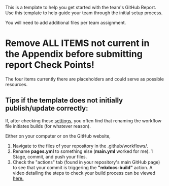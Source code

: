 This is a template to help you get started with the team's GitHub Report. Use this template to help guide your team through the initial setup process.

You will need to add additional files per team assignment.
# Remove ALL ITEMS not current in the Appendix before submitting report Check Points!
The four items currently there are placeholders and could serve as possible resources.

## Tips if the template does not initially publish/update correctly:
If, after checking these [settings](https://embedded-systems-design.github.io/fork-report-website/#settings-to-check/), you often find that renaming the workflow file initiates builds (for whatever reason).

Either on your computer or on the GitHub website,
1. Navigate to the files of your repository in the .github/workflows/.
1. Rename **pages.yml** to something else (**main.yml** worked for me).
1 Stage, commit, and push your files.
1. Check the "actions" tab (found in your repository's main GitHub page) to see that your commit is triggering the **"mkdocs-build"** action.
A video detailing the steps to check your build process can be viewed [here.](https://www.youtube.com/watch?v=8EgFkG2HHxM/) 

